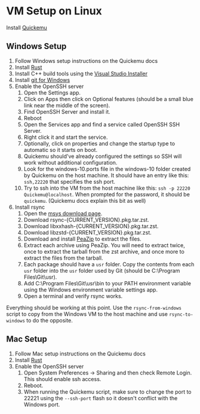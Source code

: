 # VM Setup on Linux

Install [Quickemu](https://github.com/quickemu-project/quickemu)

## Windows Setup

1. Follow Windows setup instructions on the Quickemu docs
2. Install [Rust](https://www.rust-lang.org/tools/install)
3. Install C++ build tools using the [Visual Studio Installer](https://visualstudio.microsoft.com/downloads/)
4. Install [git for Windows](https://gitforwindows.org/)
5. Enable the OpenSSH server
   1. Open the Settings app.
   2. Click on Apps then click on Optional features (should be a small blue link near the middle of the screen).
   3. Find OpenSSH Server and install it.
   4. Reboot
   5. Open the Services app and find a service called OpenSSH SSH Server.
   6. Right click it and start the service.
   7. Optionally, click on properties and change the startup type to automatic so it starts on boot.
   8. Quickemu should've already configured the settings so SSH will work without additional configuration.
   9. Look for the windows-10.ports file in the windows-10 folder created by Quickemu on the host machine. It should have an entry like this: `ssh,22220` that specifies the ssh port.
   10. Try to ssh into the VM from the host machine like this: `ssh -p 22220 Quickemu@localhost`. When prompted for the password, it should be `quickemu`. (Quickemu docs explain this bit as well)
6. Install rsync
   1. Open the [msys download page](https://repo.msys2.org/msys/x86_64/).
   2. Download rsync-{CURRENT_VERSION}.pkg.tar.zst.
   3. Download libxxhash-{CURRENT_VERSION}.pkg.tar.zst.
   4. Download libzstd-{CURRENT_VERSION}.pkg.tar.zst.
   5. Download and install [PeaZip](https://peazip.github.io/peazip-64bit.html) to extract the files.
   6. Extract each archive using PeaZip. You will need to extract twice, once to extract the tarball from the zst archive, and once more to extract the files from the tarball.
   7. Each package should have a `usr` folder. Copy the contents from each `usr` folder into the `usr` folder used by Git (should be C:\Program Files\Git\usr).
   8. Add C:\Program Files\Git\usr\bin to your PATH environment variable using the Windows environment variable settings app.
   9. Open a terminal and verify rsync works.

Everything should be working at this point. Use the `rsync-from-windows` script to copy from the Windows VM to the host machine and use `rsync-to-windows` to do the opposite.

## Mac Setup

1. Follow Mac setup instructions on the Quickemu docs
2. Install [Rust](https://www.rust-lang.org/tools/install)
3. Enable the OpenSSH server
   1. Open System Preferences -> Sharing and then check Remote Login. This should enable ssh access.
   2. Reboot.
   3. When running the Quickemu script, make sure to change the port to 22221 using the `--ssh-port` flash so it doesn't conflict with the Windows port.
